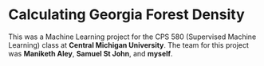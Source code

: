 # Calculating Georgia Forest Density

This was a Machine Learning project for the CPS 580 (Supervised Machine Learning) class at **Central Michigan University**. The team for this project was **Maniketh Aley**, **Samuel St John**, and **myself**. 
